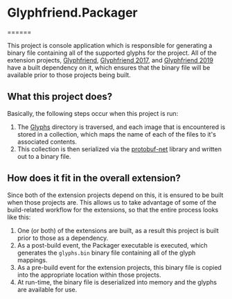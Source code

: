 # Glyphfriend.Packager
======

This project is console application which is responsible for generating a binary file containing all of the supported glyphs for the project. All of the extension projects, [Glyphfriend](https://github.com/rionmonster/Glyphfriend/tree/develop/src/Glyphfriend.VS2015), [Glyphfriend 2017](https://github.com/rionmonster/Glyphfriend/tree/develop/src/Glyphfriend.VS2017), and [Glyphfriend 2019](https://github.com/rionmonster/Glyphfriend/tree/develop/src/Glyphfriend.VS2019) have a built dependency on it, which ensures that the binary file will be available prior to those projects being built.

## What this project does?

Basically, the following steps occur when this project is run:

1. The [Glyphs](https://github.com/rionmonster/Glyphfriend/tree/develop/src/Glyphfriend.Packager/Glyphs) directory is traversed, and each image that is encountered is stored in a collection, which maps the name of each of the files to it's associated contents.
2. This collection is then serialized via the [protobuf-net](https://github.com/mgravell/protobuf-net) library and written out to a binary file.

## How does it fit in the overall extension?

Since both of the extension projects depend on this, it is ensured to be built when those projects are. This allows us to take advantage of some of the build-related workflow for the extensions, so that the entire process looks like this:

1. One (or both) of the extensions are built, as a result this project is built prior to those as a dependency.
2. As a post-build event, the Packager executable is executed, which generates the `glyphs.bin` binary file containing all of the glyph mappings.
3. As a pre-build event for the extension projects, this binary file is copied into the appropriate location within those projects.
4. At run-time, the binary file is deserialized into memory and the glyphs are available for use.


